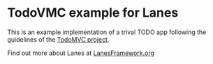 # TodoVMC example for Lanes

This is an example implementation of a trival TODO app following the guidelines
of the [TodoMVC project](http://todomvc.com).

Find out more about Lanes at [LanesFramework.org](http://lanesframework.org/)
